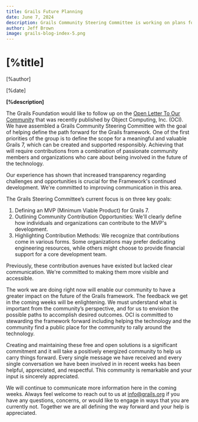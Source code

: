 ```yaml
---
title: Grails Future Planning
date: June 7, 2024
description: Grails Community Steering Committee is working on plans for the future of the Grails framework.
author: Jeff Brown
image: grails-blog-index-5.png
---
```


# [%title]

[%author]

[%date]

**[%description]**

The Grails Foundation would like to follow up on the 
[Open Letter To Our 
Community](https://objectcomputing.com/resources/news/2024/05/10/open-letter-our-open-source-communities) that was recently published by Object Computing, Inc. (OCI).  
We have assembled a Grails Community Steering Committee with the goal of 
helping define the path forward for the Grails framework. One of the first 
priorities of the group is to define the scope for a meaningful and valuable 
Grails 7, which can be created and supported responsibly. Achieving that will 
require contributions from a combination of passionate community members and 
organizations who care about being involved in the future of the technology.

Our experience has shown that increased transparency regarding challenges and 
opportunities is crucial for the Framework's continued development. We're 
committed to improving communication in this area.

The Grails Steering Committee’s current focus is on three key goals:

1. Defining an MVP (Minimum Viable Product) for Grails 7.
2. Outlining Community Contribution Opportunities: We'll clearly define how individuals and organizations can contribute to the MVP's development.
3. Highlighting Contribution Methods: We recognize that contributions come in various forms. Some organizations may prefer dedicating engineering resources, while others might choose to provide financial support for a core development team.

Previously, these contribution avenues have existed but lacked clear 
communication. We're committed to making them more visible and accessible.

The work we are doing right now will enable our community to have a greater 
impact on the future of the Grails framework. The feedback we get in the coming 
weeks will be enlightening. We must understand what is important from the 
community’s perspective, and for us to envision the possible paths to accomplish 
desired outcomes. OCI is committed to stewarding the framework forward including 
helping the technology and the community find a public place for the community to 
rally around the technology.

Creating and maintaining these free and open solutions is a significant commitment 
and it will take a positively energized community to help us carry things forward. 
Every single message we have received and every single conversation we have been 
involved in in recent weeks has been helpful, appreciated, and respectful. This 
community is remarkable and your input is sincerely appreciated.

We will continue to communicate more information here in the coming weeks. Always 
feel welcome to reach out to us at [info@grails.org](mailto:info@grails.org) if you have any questions, 
concerns, or would like to engage in ways that you are currently not.  Together 
we are all defining the way forward and your help is appreciated.
